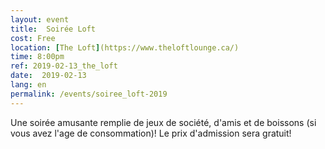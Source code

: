 ```yaml
---
layout: event
title:  Soirée Loft
cost: Free
location: [The Loft](https://www.theloftlounge.ca/)
time: 8:00pm
ref: 2019-02-13_the_loft
date:  2019-02-13
lang: en
permalink: /events/soiree_loft-2019
---
```


Une soirée amusante remplie de jeux de société, d'amis et de boissons (si vous avez l'age de consommation)! Le prix d'admission sera gratuit!
